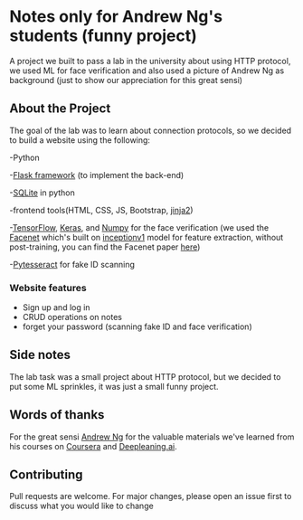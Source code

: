 # Notes only for Andrew Ng's students (funny project)

A project we built to pass a lab in the university about using HTTP protocol, we used ML for face verification and also used a picture of Andrew Ng as background (just to show our appreciation for this great sensi)

## About the Project 

The goal of the lab was to learn about connection protocols, so we decided to build a website using the following:

-Python

-[Flask framework](https://flask.palletsprojects.com/en/3.0.x/) (to implement the back-end)

-[SQLite](https://docs.python.org/3/library/sqlite3.html) in python

-frontend tools(HTML, CSS, JS, Bootstrap, [jinja2](https://flask.palletsprojects.com/en/2.3.x/templating/))

-[TensorFlow](https://www.tensorflow.org/), [Keras](https://keras.io/), and [Numpy](https://numpy.org/) for the face verification (we used the [Facenet](https://github.com/davidsandberg/facenet/tree/master) which's built on [inceptionv1](https://github.com/davidsandberg/facenet/blob/master/src/models/inception_resnet_v1.py) model for feature extraction, without post-training, you can find the Facenet paper [here](https://arxiv.org/pdf/1503.03832.pdf)) 

-[Pytesseract](https://pypi.org/project/pytesseract/) for fake ID scanning

### Website features

- Sign up and log in
- CRUD operations on notes
- forget your password (scanning fake ID and face verification)

## Side notes

The lab task was a small project about HTTP protocol, but we decided to put some ML sprinkles, it was just a small funny project.

## Words of thanks 

For the great sensi [Andrew Ng](https://www.linkedin.com/in/andrewyng/) for the valuable materials we've learned from his courses on [Coursera](https://www.coursera.org/) and [Deepleaning.ai](https://learn.deeplearning.ai/).

## Contributing

Pull requests are welcome. For major changes, please open an issue first
to discuss what you would like to change
